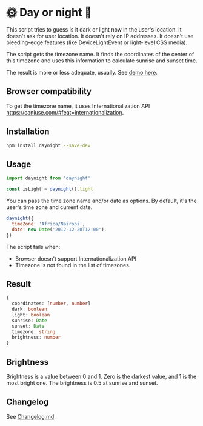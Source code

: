 # 🌞 Day or night 🌚

This script tries to guess is it dark or light now in the user's location. It doesn't ask for user location. It doesn't rely on IP addresses. It doesn't use bleeding-edge features (like DeviceLightEvent or light-level CSS media).

The script gets the timezone name. It finds the coordinates of the center of this timezone and uses this information to calculate sunrise and sunset time.

The result is more or less adequate, usually. See [demo here](https://romanyanke.github.io/daynight/).

## Browser compatibility

To get the timezone name, it uses Internationalization API https://caniuse.com/#feat=internationalization.

## Installation

```sh
npm install daynight --save-dev
```

## Usage

```js
import daynight from 'daynight'

const isLight = daynight().light
```

You can pass the time zone name and/or date as options. By default, it's the user's time zone and current date.

```js
daynight({
  timeZone: 'Africa/Nairobi',
  date: new Date('2012-12-20T12:00'),
})
```

The script fails when:

- Browser doesn't support Internationalization API
- Timezone is not found in the list of timezones.

## Result

```typescript
{
  coordinates: [number, number]
  dark: boolean
  light: boolean
  sunrise: Date
  sunset: Date
  timezone: string
  brightness: number
}
```

## Brightness

Brightness is a value between 0 and 1. Zero is the darkest value, and 1 is the most bright one. The brightness is 0.5 at sunrise and sunset.

## Changelog

See [Changelog.md](CHANGELOG.md).
